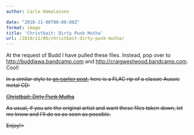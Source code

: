 ```yaml
---
author: Carlo Hamalainen

date: "2010-11-06T00:00:00Z"
format: image
title: 'Christbait: Dirty Punk Mutha'
url: /2010/11/06/christbait-dirty-punk-mutha/
---
```

At the request of Budd I have pulled these files. Instead, pop over to <http://buddjawa.bandcamp.com> and <http://craigwestwood.bandcamp.com>. Cool!

~~In a similar style to [an earlier post](http://carlo-hamalainen.net/blog/?p=495), here is a FLAC rip of a classic Aussie metal CD:~~

~~[Christbait: Dirty Punk Mutha](http://carlo-hamalainen.net/music/Christbait/Dirty%20Punk%20Mutha/)~~

~~As usual, if you are the original artist and want these files taken down, let me know and I'll do so as soon as possible.~~

~~Enjoy!>~~

